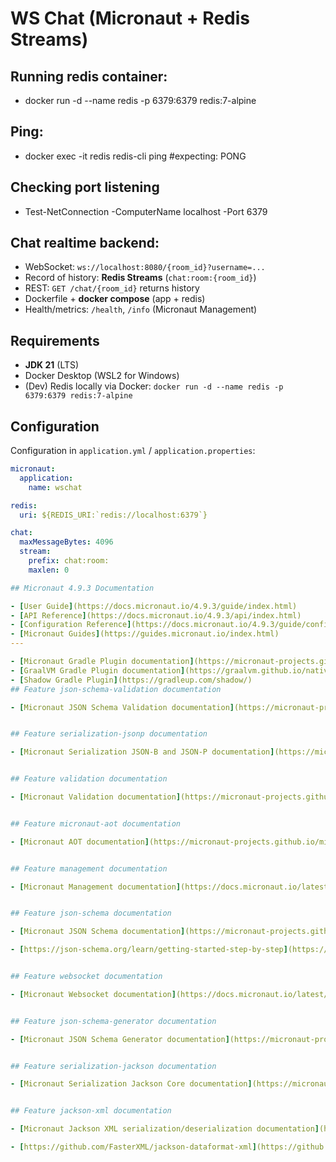 # WS Chat (Micronaut + Redis Streams)

## Running redis container:
- docker run -d --name redis -p 6379:6379 redis:7-alpine

## Ping:
- docker exec -it redis redis-cli ping #expecting: PONG

## Checking port listening
- Test-NetConnection -ComputerName localhost -Port 6379

## Chat realtime backend:
- WebSocket: `ws://localhost:8080/{room_id}?username=...`
- Record of history: **Redis Streams** (`chat:room:{room_id}`)
- REST: `GET /chat/{room_id}` returns history
- Dockerfile + **docker compose** (app + redis)
- Health/metrics: `/health`, `/info` (Micronaut Management)

## Requirements
- **JDK 21** (LTS)
- Docker Desktop (WSL2 for Windows)
- (Dev) Redis locally via Docker: `docker run -d --name redis -p 6379:6379 redis:7-alpine`

## Configuration
Configuration in `application.yml` / `application.properties`:
```yaml
micronaut:
  application:
    name: wschat

redis:
  uri: ${REDIS_URI:`redis://localhost:6379`}

chat:
  maxMessageBytes: 4096
  stream:
    prefix: chat:room:
    maxlen: 0

## Micronaut 4.9.3 Documentation

- [User Guide](https://docs.micronaut.io/4.9.3/guide/index.html)
- [API Reference](https://docs.micronaut.io/4.9.3/api/index.html)
- [Configuration Reference](https://docs.micronaut.io/4.9.3/guide/configurationreference.html)
- [Micronaut Guides](https://guides.micronaut.io/index.html)
---

- [Micronaut Gradle Plugin documentation](https://micronaut-projects.github.io/micronaut-gradle-plugin/latest/)
- [GraalVM Gradle Plugin documentation](https://graalvm.github.io/native-build-tools/latest/gradle-plugin.html)
- [Shadow Gradle Plugin](https://gradleup.com/shadow/)
## Feature json-schema-validation documentation

- [Micronaut JSON Schema Validation documentation](https://micronaut-projects.github.io/micronaut-json-schema/latest/guide/index.html#validation)


## Feature serialization-jsonp documentation

- [Micronaut Serialization JSON-B and JSON-P documentation](https://micronaut-projects.github.io/micronaut-serialization/latest/guide/)


## Feature validation documentation

- [Micronaut Validation documentation](https://micronaut-projects.github.io/micronaut-validation/latest/guide/)


## Feature micronaut-aot documentation

- [Micronaut AOT documentation](https://micronaut-projects.github.io/micronaut-aot/latest/guide/)


## Feature management documentation

- [Micronaut Management documentation](https://docs.micronaut.io/latest/guide/index.html#management)


## Feature json-schema documentation

- [Micronaut JSON Schema documentation](https://micronaut-projects.github.io/micronaut-json-schema/latest/guide/)

- [https://json-schema.org/learn/getting-started-step-by-step](https://json-schema.org/learn/getting-started-step-by-step)


## Feature websocket documentation

- [Micronaut Websocket documentation](https://docs.micronaut.io/latest/guide/#websocket)


## Feature json-schema-generator documentation

- [Micronaut JSON Schema Generator documentation](https://micronaut-projects.github.io/micronaut-json-schema/latest/guide/index.html#generator)


## Feature serialization-jackson documentation

- [Micronaut Serialization Jackson Core documentation](https://micronaut-projects.github.io/micronaut-serialization/latest/guide/)


## Feature jackson-xml documentation

- [Micronaut Jackson XML serialization/deserialization documentation](https://micronaut-projects.github.io/micronaut-jackson-xml/latest/guide/index.html)

- [https://github.com/FasterXML/jackson-dataformat-xml](https://github.com/FasterXML/jackson-dataformat-xml)



